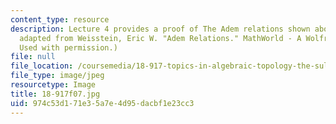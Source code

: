 ```yaml
---
content_type: resource
description: Lecture 4 provides a proof of The Adem relations shown above. (Image
  adapted from Weisstein, Eric W. "Adem Relations." MathWorld - A Wolfram Web Resource.
  Used with permission.)
file: null
file_location: /coursemedia/18-917-topics-in-algebraic-topology-the-sullivan-conjecture-fall-2007/974c53d171e35a7e4d95dacbf1e23cc3_18-917f07.jpg
file_type: image/jpeg
resourcetype: Image
title: 18-917f07.jpg
uid: 974c53d1-71e3-5a7e-4d95-dacbf1e23cc3
---
```

